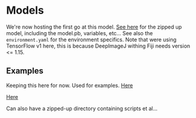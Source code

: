 # Models

We're now hosting the first go at this model. [See here](https://drive.google.com/drive/folders/1tMrLvCPADS6z-VxMf3aiCpjki9K3jrpp?usp=sharing) for the zipped up model, including the model.pb, variables, etc... See also the `environment.yaml` for the environment specifics. Note that were using TensorFlow v1 here, this is because DeepImageJ withing Fiji needs version <= 1.15.


## Examples
Keeping this here for now. Used for examples.
[Here](https://github.com/bioimage-io/pytorch-bioimage-io/blob/f71b8ac598267de88cd39e5495abd93dcda1d0a4/specs/models/unet2d/nuclei_broad/UNet2DNucleiBroad.model.yaml)

[Here](https://github.com/kipoi/models/blob/master/deepTarget/model.yaml)

Can also have a zipped-up directory containing scripts et al...



